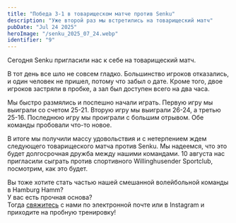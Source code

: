 ```yaml
---
title: "Победа 3-1 в товарищеском матче против Senku"
description: "Уже второй раз мы встретились на товарищеский матч"
pubDate: "Jul 24 2025"
heroImage: "/senku_2025_07_24.webp"
identifier: "9"
---
```


Сегодня Senku пригласили нас к себе на товарищеский матч.

В тот день все шло не совсем гладко.
Большинство игроков отказались, и один человек не пришел, потому что забыл о дате.
Кроме того, двое игроков застряли в пробке, а зал был доступен всего на два часа.

Мы быстро размялись и поспешно начали играть.
Первую игру мы выиграли со счетом 25-21.
Вторую игру мы выиграли 26-24, а третью 25-16.
Последнюю игру мы проиграли с большим отрывом.
Обе команды пробовали что-то новое.

В итоге мы получили массу удовольствия и с нетерпением ждем следующего товарищеского матча против Senku.
Мы надеемся, что это будет долгосрочная дружба между нашими командами.
10 августа нас пригласили сыграть против спортивного Willinghusender Sportclub, посмотрим, как это будет.

Вы тоже хотите стать частью нашей смешанной волейбольной команды в Hamburg Hamm?  
У вас есть прочная основа?  
Тогда [свяжитесь](/ru/contact/) с нами по электронной почте или в Instagram и приходите на пробную тренировку!
